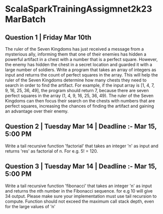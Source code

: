 # ScalaSparkTrainingAssigmnet2k23MarBatch

## Question 1 | Friday Mar 10th
The ruler of the Seven Kingdoms has just received a message from a mysterious ally, informing them that one of their enemies has hidden a powerful artifact in a chest with a number that is a perfect square. However, the enemy has hidden the chest in a secret location and guarded it with a large number of soldiers.
Write a program that takes an array of integers as input and returns the count of perfect squares in the array. This will help the ruler of the Seven Kingdoms determine how many chests they need to search in order to find the artifact.
For example, if the input array is [1, 4, 7, 9, 16, 25, 36, 49], the program should return 7, because there are seven perfect squares in the array (1, 4, 9, 16, 25, 36, 49).
The ruler of the Seven Kingdoms can then focus their search on the chests with numbers that are perfect squares, increasing the chances of finding the artifact and gaining an advantage over their enemy.

## Question 2 | Tuesday Mar 14 | Deadline :- Mar 15, 5:00 PM
Write a tail recursive function 'factorial' that takes an integer 'n' as input and returns 'res' as factorial of n. For e.g. 5! = 120.

## Question 3 | Tuesday Mar 14 | Deadline :- Mar 15, 5:00 PM
 Write a tail recursive function 'fibonacci' that takes an integer 'n' as input and returns the nth number in the Fibonacci sequence. for e.g 10 will give 34 output.
Please make sure your implementation must use tail recursion to compute. Function should not exceed the maximum call stack depth, even for the large values of 'n'
